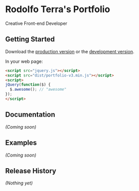 # Rodolfo Terra's Portfolio

Creative Front-end Developer

## Getting Started
Download the [production version][min] or the [development version][max].

[min]: https://raw.github.com/terravilor/portfolio-v3/master/dist/portfolio-v3.min.js
[max]: https://raw.github.com/terravilor/portfolio-v3/master/dist/portfolio-v3.js

In your web page:

```html
<script src="jquery.js"></script>
<script src="dist/portfolio-v3.min.js"></script>
<script>
jQuery(function($) {
  $.awesome(); // "awesome"
});
</script>
```

## Documentation
_(Coming soon)_

## Examples
_(Coming soon)_

## Release History
_(Nothing yet)_
